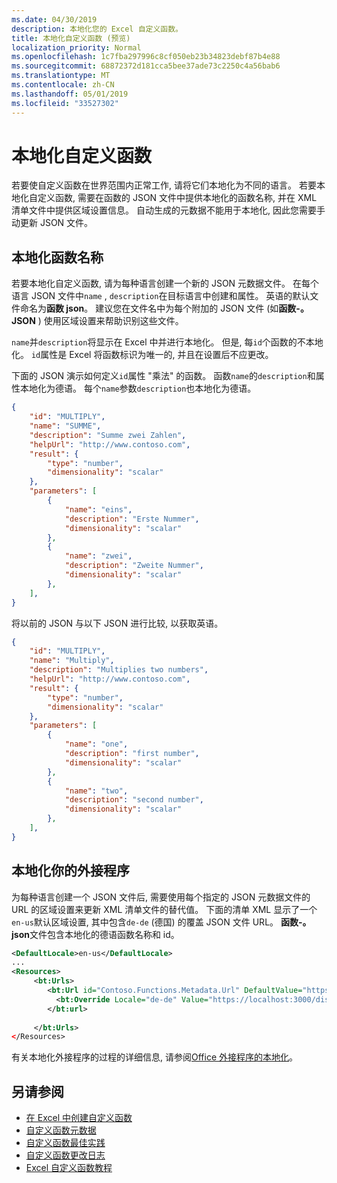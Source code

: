 ```yaml
---
ms.date: 04/30/2019
description: 本地化您的 Excel 自定义函数。
title: 本地化自定义函数 (预览)
localization_priority: Normal
ms.openlocfilehash: 1c7fba297996c8cf050eb23b34823debf87b4e88
ms.sourcegitcommit: 68872372d181cca5bee37ade73c2250c4a56bab6
ms.translationtype: MT
ms.contentlocale: zh-CN
ms.lasthandoff: 05/01/2019
ms.locfileid: "33527302"
---
```

# <a name="localize-custom-functions"></a>本地化自定义函数

若要使自定义函数在世界范围内正常工作, 请将它们本地化为不同的语言。 若要本地化自定义函数, 需要在函数的 JSON 文件中提供本地化的函数名称, 并在 XML 清单文件中提供区域设置信息。 自动生成的元数据不能用于本地化, 因此您需要手动更新 JSON 文件。

## <a name="localize-function-names"></a>本地化函数名称

若要本地化自定义函数, 请为每种语言创建一个新的 JSON 元数据文件。 在每个语言 JSON 文件中`name` , `description`在目标语言中创建和属性。 英语的默认文件命名为**函数 json**。 建议您在文件名中为每个附加的 JSON 文件 (如**函数-。 JSON** ) 使用区域设置来帮助识别这些文件。 

`name`并`description`将显示在 Excel 中并进行本地化。 但是, 每`id`个函数的不本地化。 `id`属性是 Excel 将函数标识为唯一的, 并且在设置后不应更改。

下面的 JSON 演示如何定义`id`属性 "乘法" 的函数。 函数`name`的`description`和属性本地化为德语。 每个`name`参数`description`也本地化为德语。

```JSON
{
    "id": "MULTIPLY",
    "name": "SUMME",
    "description": "Summe zwei Zahlen",
    "helpUrl": "http://www.contoso.com",
    "result": {
        "type": "number",
        "dimensionality": "scalar"
    },
    "parameters": [
        {
            "name": "eins",
            "description": "Erste Nummer",
            "dimensionality": "scalar"
        },
        {
            "name": "zwei",
            "description": "Zweite Nummer",
            "dimensionality": "scalar"
        },
    ],
}
```

将以前的 JSON 与以下 JSON 进行比较, 以获取英语。

```JSON
{
    "id": "MULTIPLY",
    "name": "Multiply",
    "description": "Multiplies two numbers",
    "helpUrl": "http://www.contoso.com",
    "result": {
        "type": "number",
        "dimensionality": "scalar"
    },
    "parameters": [
        {
            "name": "one",
            "description": "first number",
            "dimensionality": "scalar"
        },
        {
            "name": "two",
            "description": "second number",
            "dimensionality": "scalar"
        },
    ],
}
```

## <a name="localize-your-add-in"></a>本地化你的外接程序

为每种语言创建一个 JSON 文件后, 需要使用每个指定的 JSON 元数据文件的 URL 的区域设置来更新 XML 清单文件的替代值。 下面的清单 XML 显示了一个`en-us`默认区域设置, 其中包含`de-de` (德国) 的覆盖 JSON 文件 URL。 **函数-。 json**文件包含本地化的德语函数名称和 id。

```XML
<DefaultLocale>en-us</DefaultLocale>
...
<Resources>
     <bt:Urls>
        <bt:Url id="Contoso.Functions.Metadata.Url" DefaultValue="https://localhost:3000/dist/functions.json"/>
          <bt:Override Locale="de-de" Value="https://localhost:3000/dist/functions-de.json" />
        </bt:url>
        
     </bt:Urls>
</Resources>
```


有关本地化外接程序的过程的详细信息, 请参阅[Office 外接程序的本地化](../develop/localization.md#control-localization-from-the-manifest)。

## <a name="see-also"></a>另请参阅

* [在 Excel 中创建自定义函数](custom-functions-overview.md)
* [自定义函数元数据](custom-functions-json.md)
* [自定义函数最佳实践](custom-functions-best-practices.md)
* [自定义函数更改日志](custom-functions-changelog.md)
* [Excel 自定义函数教程](../tutorials/excel-tutorial-create-custom-functions.md)
